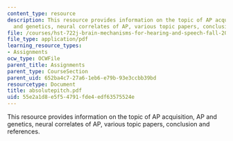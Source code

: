 ```yaml
---
content_type: resource
description: This resource provides information on the topic of AP acquisition, AP
  and genetics, neural correlates of AP, various topic papers, conclusion and references.
file: /courses/hst-722j-brain-mechanisms-for-hearing-and-speech-fall-2005/55e2a1d8e5f54791fde4edf63575524e_absolutepitch.pdf
file_type: application/pdf
learning_resource_types:
- Assignments
ocw_type: OCWFile
parent_title: Assignments
parent_type: CourseSection
parent_uid: 652ba4c7-27a6-1eb6-e79b-93e3ccbb39bd
resourcetype: Document
title: absolutepitch.pdf
uid: 55e2a1d8-e5f5-4791-fde4-edf63575524e
---
```

This resource provides information on the topic of AP acquisition, AP and genetics, neural correlates of AP, various topic papers, conclusion and references.

